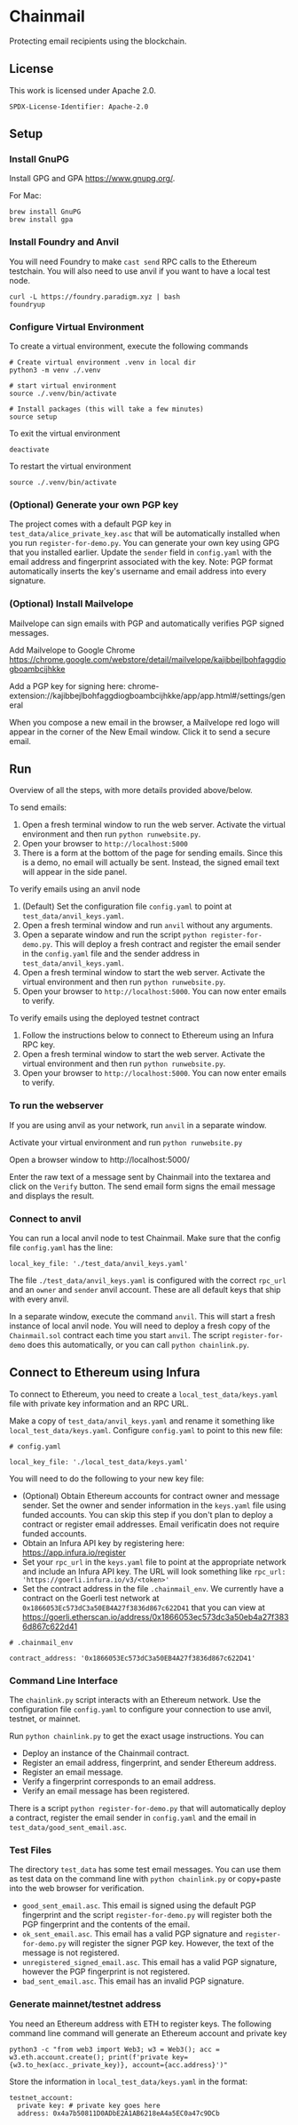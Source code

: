 # Chainmail
Protecting email recipients using the blockchain.

## License
This work is licensed under Apache 2.0.

`SPDX-License-Identifier: Apache-2.0`

## Setup

### Install GnuPG
Install GPG and GPA https://www.gnupg.org/.

For Mac:
```
brew install GnuPG
brew install gpa
```

### Install Foundry and Anvil
You will need Foundry to make `cast send` RPC calls to the Ethereum testchain. You
will also need to use anvil if you want to have a local test node.
```
curl -L https://foundry.paradigm.xyz | bash
foundryup
```

### Configure Virtual Environment
To create a virtual environment, execute the following commands
```
# Create virtual environment .venv in local dir
python3 -m venv ./.venv

# start virtual environment
source ./.venv/bin/activate

# Install packages (this will take a few minutes)
source setup
```

To exit the virtual environment
```
deactivate
```

To restart the virtual environment
```
source ./.venv/bin/activate
```

### (Optional) Generate your own PGP key
The project comes with a default PGP key in `test_data/alice_private_key.asc` that will be automatically installed
when you run `register-for-demo.py`. You can generate your own key
using GPG that you installed earlier. Update the `sender` field in `config.yaml` with the email address and
fingerprint associated with the key. Note: PGP format automatically inserts the key's username and email address into
every signature.

### (Optional) Install Mailvelope
Mailvelope can sign emails with PGP and automatically verifies PGP signed messages.

Add Mailvelope to Google Chrome https://chrome.google.com/webstore/detail/mailvelope/kajibbejlbohfaggdiogboambcijhkke

Add a PGP key for signing here: chrome-extension://kajibbejlbohfaggdiogboambcijhkke/app/app.html#/settings/general

When you compose a new email in the browser, a Mailvelope red logo will appear in the corner of the New Email window. Click it to send a secure email.

## Run
Overview of all the steps, with more details provided above/below.

To send emails:
1. Open a fresh terminal window to run the web server. Activate the virtual environment and then run `python runwebsite.py`.
1. Open your browser to `http://localhost:5000`
1. There is a form at the bottom of the page for sending emails. Since this is a demo, no email will actually be sent.
   Instead, the signed email text will appear in the side panel.

To verify emails using an anvil node
1. (Default) Set the configuration file `config.yaml` to point at `test_data/anvil_keys.yaml`.
1. Open a fresh terminal window and run `anvil` without any arguments.
1. Open a separate window and run the script `python register-for-demo.py`. This will deploy a fresh contract and register
   the email sender in the `config.yaml` file and the sender address in `test_data/anvil_keys.yaml`.
1. Open a fresh terminal window to start the web server. Activate the virtual environment and then run `python runwebsite.py`.
1. Open your browser to `http://localhost:5000`. You can now enter emails to verify.

To verify emails using the deployed testnet contract
1. Follow the instructions below to connect to Ethereum using an Infura RPC key.
1. Open a fresh terminal window to start the web server. Activate the virtual environment and then run `python runwebsite.py`.
1. Open your browser to `http://localhost:5000`. You can now enter emails to verify.

### To run the webserver
If you are using anvil as your network, run `anvil` in a separate window.

Activate your virtual environment and run `python runwebsite.py`

Open a browser window to http://localhost:5000/

Enter the raw text of a message sent by Chainmail into the textarea and click on the `Verify` button.
The send email form signs the email message and displays the result.

### Connect to anvil
You can run a local anvil node to test Chainmail. Make sure that the config file `config.yaml` has the line:
```
local_key_file: './test_data/anvil_keys.yaml'
```
The file `./test_data/anvil_keys.yaml` is configured with
the correct `rpc_url` and an `owner` and `sender` anvil account. These are all default keys that ship with every
anvil.

In a separate window, execute the command `anvil`. This will start a fresh instance of local anvil node.
You will need to deploy a fresh copy of the `Chainmail.sol` contract each time you start `anvil`. The script
`register-for-demo` does this automatically, or you can call `python chainlink.py`.

## Connect to Ethereum using Infura
To connect to Ethereum, you need to create a `local_test_data/keys.yaml` file with
private key information and an RPC URL.

Make a copy of `test_data/anvil_keys.yaml` and rename it something like `local_test_data/keys.yaml`. Configure
`config.yaml` to point to this new file:
```
# config.yaml

local_key_file: './local_test_data/keys.yaml'
```

You will need to do the following to your new key file:
- (Optional) Obtain Ethereum accounts for contract owner and message sender. Set the owner and sender information
  in the `keys.yaml` file using funded accounts. You can skip this step if you don't plan to deploy a contract or register
  email addresses. Email verificatin does not require funded accounts.
- Obtain an Infura API key by registering here:  https://app.infura.io/register
- Set your `rpc_url` in the `keys.yaml` file to point at the appropriate network and include an Infura API key.
  The URL will look something like `rpc_url: 'https://goerli.infura.io/v3/<token>'
  `
- Set the contract address in the file `.chainmail_env`. We currently have a contract on the Goerli test network at
  `0x1866053Ec573dC3a50EB4A27f3836d867c622D41` that you can
  view at https://goerli.etherscan.io/address/0x1866053ec573dc3a50eb4a27f3836d867c622d41

```
# .chainmail_env

contract_address: '0x1866053Ec573dC3a50EB4A27f3836d867c622D41'
```

### Command Line Interface
The `chainlink.py` script interacts with an Ethereum network. Use the configuration file `config.yaml` to configure your
connection to use anvil, testnet, or mainnet.

Run `python chainlink.py` to get the exact usage instructions. You can
- Deploy an instance of the Chainmail contract.
- Register an email address, fingerprint, and sender Ethereum address.
- Register an email message.
- Verify a fingerprint corresponds to an email address.
- Verify an email message has been registered.

There is a script `python register-for-demo.py` that will automatically deploy a contract, register the email sender in
`config.yaml` and the email in `test_data/good_sent_email.asc`.

### Test Files
The directory `test_data` has some test email messages. You can use them as test data on the command
line with `python chainlink.py` or copy+paste into the web browser for verification.
- `good_sent_email.asc`. This email is signed using the default PGP fingerprint and the script `register-for-demo.py` will
  register both the PGP fingerprint and the contents of the email.
- `ok_sent_email.asc`. This email has a valid PGP signature and `register-for-demo.py` will register the signer PGP key.
  However, the text of the message is not registered.
- `unregistered_signed_email.asc`. This email has a valid PGP signature, however the PGP fingerprint is not registered.
- `bad_sent_email.asc`. This email has an invalid PGP signature.

### Generate mainnet/testnet address ###
You need an Ethereum  address with ETH to register keys. The following command line command will generate an Ethereum account and private key
```
python3 -c "from web3 import Web3; w3 = Web3(); acc = w3.eth.account.create(); print(f'private key={w3.to_hex(acc._private_key)}, account={acc.address}')"
```

Store the information in `local_test_data/keys.yaml` in the format:
```
testnet_account:
  private key: # private key goes here
  address: 0x4a7b50811D0ADbE2A1AB6218eA4a5EC0a47c9DCb
```